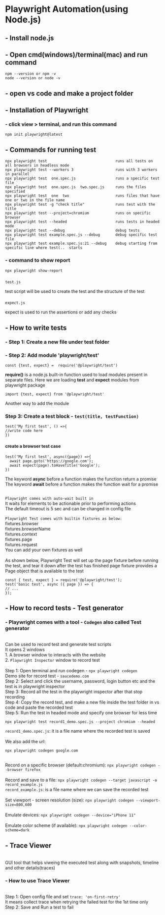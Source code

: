 # Playwright Automation(using Node.js)

## - Install node.js
## - Open cmd(windows)/terminal(mac) and run command 
    npm --version or npm -v 
    node --version or node -v
## - open vs code and make a project folder
## - Installation of Playwright
### - click view > terminal, and run this command
    npm init playwright@latest
## - Commands for running test
    npx playwright test                               runs all tests on all browsers in headless mode
    npx playwright test --workers 3                   runs with 3 workers in parallel
    npx playwright test  one.spec.js                  runs a specific test file
    npx playwright test  one.spec.js  two.spec.js     runs the files specified
    npx playwright test  one  two                     runs files that have one or two in the file name
    npx playwright test -g "check title"              runs test with the title
    npx playwright test --project=chromium            runs on specific browser
    npx playwright test --headed                      runs tests in headed mode
    npx playwright test --debug                       debug tests
    npx playwright test example.spec.js --debug       debug specific test file
    npx playwright test example.spec.js:21 --debug    debug starting from specific line where test(..  starts
### - command to show report
    npx playwright show-report
###
    test.js 
test script will be used to create the test and the structure of the test
###
    expect.js
expect is used to run the assertions or add any checks

## - How to write tests
### - Step 1: Create a new file under test folder
### - Step 2: Add module 'playwright/test'
    const {test, expect} =  require('@playwright/test')
<b>require()</b> is a node.js built-in function used to load modules present in separate files. Here we are loading <b>test</b> and <b>expect</b> modules from playwright package
    
    import {test, expect} from '@playwright/test'
Another way to add the module
### Step 3: Create a test block - `test(title, testFunction)`
    test('My first test', () =>{
    //write code here
    })
#### create a browser test case
    test('My first test', async({page}) =>{
      await page.goto('https://google.com');
      await expect(page).toHaveTitle('Google');
    })

The keyword <b>async</b> before a function makes the function return a promise
<br>The keyword <b>await</b> before a function makes the function wait for a promise

<br>`Playwright comes with auto-wait built in`
<br>It waits for elements to be actionable prior to performing actions
<br>The default timeout is 5 sec and can be changed in config file
<br>
<br>`Playwright Test comes with builtin fixtures as below:`
<br>fixtures.browser
<br>fixtures.browserName
<br>fixtures.context
<br>fixtures.page
<br>fixtures.request
<br>You can add your own fixtures as well
<br>
<br>As shown below, Playwright Test will set up the page fixture before running the test, and tear it down after the test has finished
page fixture provides a Page object that is available to the test

    const { test, expect } = require('@playwright/test');
    test('basic test', async ({ page }) => {
    // ...
    });

## - How to record tests - Test generator
### - Playwright comes with a tool - `Codegen` also called Test generator
<br> Can be used to record test and generate test scripts
<br> It opens 2 windows
<br> 1. A browser window to interacts with the website
<br> 2. `Playwright Inspector` window to record test
<br>
<br> Step 1: Open terminal and run codegen - `npx playwright codegen`
<br> Demo site for record test - `saucedemo.com`
<br> Step 2: Select and click the username, password, login button etc and the test is in playwright inspector
<br> Step 3: Record all the test in the playwright inspector after that stop recording
<br> Step 4: Copy the record test, and make a new file inside the test folder in vs code and paste the recorded test
<br> Step 5: Run the test in headed mode and specify one browser for less time
    
    npx playwright test record1_demo.spec.js --project chromium --headed
`record1_demo.spec.js`: it is a file name where the recorded test is saved<br>
<br> We also add the url:

    npx playwright codegen google.com
<br> Record on a specific browser (default:chromium): `npx playwright codegen --browser firefox`<br>
<br> Record and save to a file:  `npx playwright codegen --target javascript -o record_example.js`
<br> `record_example.js`: is a file name where we can save the recorded test<br>
<br> Set viewport - screen resolution (size):  `npx playwright codegen --viewport-size=800,600`<br> 
<br> Emulate devices:  `npx playwright codegen --device="iPhone 11"`<br> 
<br> Emulate color scheme (if available): `npx playwright codegen --color-scheme=dark`<br> 
## - Trace Viewer
<br> GUI tool that helps viweing the executed test along with snapshots, timeline and other details(traces)
### - How to use Trace Viewer
<br> Step 1: Open config file and set `trace: 'on-first-retry'`
<br> It means collect trace when retrying the failed test for the 1st time only
<br> Step 2: Save and Run a test to fail
